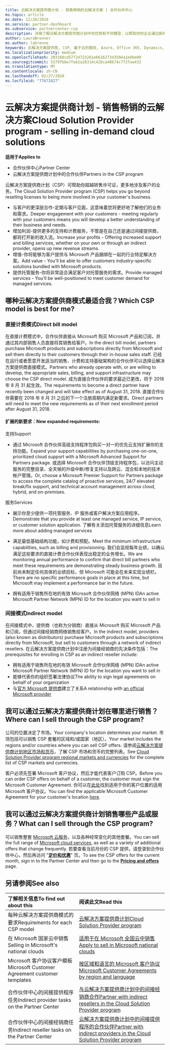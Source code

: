 ```yaml
---
title: 云解决方案提供商计划 - 销售畅销的云解决方案 | 合作伙伴中心
ms.topic: article
ms.date: 11/20/2019
ms.service: partner-dashboard
ms.subservice: partnercenter-csp
description: 详细了解云解决方案提供商计划中的优势和不同模型，以帮助你的企业通过新的客户和新的专业知识发展。
author: LauraBrenner
ms.author: labrenne
keywords: 云解决方案提供商, CSP, 基于云的服务, Azure, Office 365, Dynamics, CSP 合作伙伴, 通过云解决方案提供商计划销售, 直接合作伙伴, 直接云解决方案提供商合作伙伴, 间接云解决方案提供商经销商, 直接云解决方案提供商, 间接云解决方案提供商, 直接模式, 间接模式, 间接经销商, 间接提供商, 提供商, 分销商, 云解决方案提供商计划
ms.localizationpriority: medium
ms.openlocfilehash: 203168cd57724723261e661627343594a1e8be00
ms.sourcegitcommit: 5379fbbe7fab1a26314c42bca40674c7f2faa432
ms.translationtype: MT
ms.contentlocale: zh-CN
ms.lasthandoff: 02/27/2020
ms.locfileid: "77672827"
---
```

# <a name="cloud-solution-provider-program---selling-in-demand-cloud-solutions"></a><span data-ttu-id="842bb-104">云解决方案提供商计划 - 销售畅销的云解决方案</span><span class="sxs-lookup"><span data-stu-id="842bb-104">Cloud Solution Provider program - selling in-demand cloud solutions</span></span> 

<span data-ttu-id="842bb-105">**适用于**</span><span class="sxs-lookup"><span data-stu-id="842bb-105">**Applies to**</span></span>

- <span data-ttu-id="842bb-106">合作伙伴中心</span><span class="sxs-lookup"><span data-stu-id="842bb-106">Partner Center</span></span>
- <span data-ttu-id="842bb-107">云解决方案提供商计划中的合作伙伴</span><span class="sxs-lookup"><span data-stu-id="842bb-107">Partners in the CSP program</span></span>

<span data-ttu-id="842bb-108">云解决方案提供商计划（CSP）可帮助你超越转售许可证，更多地涉及客户的业务。</span><span class="sxs-lookup"><span data-stu-id="842bb-108">The Cloud Solution Provider program (CSP) helps you go beyond reselling licenses to being more involved in your customer's business.</span></span>
 
- <span data-ttu-id="842bb-109">与客户的更深层合作-定期与客户见面，这意味着您将更好地了解他们的业务和需求。</span><span class="sxs-lookup"><span data-stu-id="842bb-109">Deeper engagement with your customers - meeting regularly with your customers means you will develop a better understanding of their business and needs.</span></span>
- <span data-ttu-id="842bb-110">增加利润-提供更多的支持和计费服务，不管是在自己还是通过间接提供商，都将打开新的收入流。</span><span class="sxs-lookup"><span data-stu-id="842bb-110">Increase your profits - Offering increased support and billing services, whether on your own or through an indirect provider, opens up new revenue streams.</span></span>  
- <span data-ttu-id="842bb-111">增值-你将能够为客户提供与 Microsoft 产品捆绑在一起的行业特定解决方案。</span><span class="sxs-lookup"><span data-stu-id="842bb-111">Add value - You'll be able to offer customers industry-specific solutions bundled with Microsoft products.</span></span>
- <span data-ttu-id="842bb-112">提供托管服务-你将非常适合满足客户对托管服务的需求。</span><span class="sxs-lookup"><span data-stu-id="842bb-112">Provide managed services - You'll be well-positioned to meet customer demand for managed services.</span></span> 

## <a name="which-csp-model-is-best-for-me"></a><span data-ttu-id="842bb-113">哪种云解决方案提供商模式最适合我？</span><span class="sxs-lookup"><span data-stu-id="842bb-113">Which CSP model is best for me?</span></span>

### <a name="direct-bill-model"></a><span data-ttu-id="842bb-114">直接计费模式</span><span class="sxs-lookup"><span data-stu-id="842bb-114">Direct bill model</span></span>

 <span data-ttu-id="842bb-115">在直接计费模式中，合作伙伴直接从 Microsoft 购买 Microsoft 产品和订阅，并通过其内部销售人员直接将其销售给客户。</span><span class="sxs-lookup"><span data-stu-id="842bb-115">In the direct bill model, partners purchase Microsoft products and subscriptions directly from Microsoft and sell them directly to their customers through their in-house sales staff.</span></span> <span data-ttu-id="842bb-116">已经在运行或者愿意开发适当的销售、计费和支持基础架构的合作伙伴可以选择云解决方案提供商直接模式。</span><span class="sxs-lookup"><span data-stu-id="842bb-116">Partners who already operate with, or are willing to develop, the appropriate sales, billing, and support infrastructure may choose the CSP direct model.</span></span> <span data-ttu-id="842bb-117">成为直接合作伙伴的要求最近已更改，将于 2018 年 8 月 31 起生效。</span><span class="sxs-lookup"><span data-stu-id="842bb-117">The requirements to become a direct partner have recently been changed and will take effect as of August 31, 2018.</span></span> <span data-ttu-id="842bb-118">直接合作伙伴需要在 2018 年 8 月 31 之后的下一个注册周期内满足新要求。</span><span class="sxs-lookup"><span data-stu-id="842bb-118">Direct partners will need to meet the new requirements as of their next enrollment period after August 31, 2018.</span></span>


#### <a name="new-expanded-requirements"></a><span data-ttu-id="842bb-119">扩展的新要求：</span><span class="sxs-lookup"><span data-stu-id="842bb-119">New expanded requirements:</span></span>

<span data-ttu-id="842bb-120">支持</span><span class="sxs-lookup"><span data-stu-id="842bb-120">Support</span></span>
- <span data-ttu-id="842bb-121">通过 Microsoft 合作伙伴高级支持程序包购买一对一的优先云支持扩展你的支持功能。</span><span class="sxs-lookup"><span data-stu-id="842bb-121">Expand your support capabilities by purchasing one-on-one, prioritized cloud support with a Microsoft Advanced Support for Partners package.</span></span> <span data-ttu-id="842bb-122">或选择 Microsoft 合作伙伴顶级支持程序包，以访问主动服务的完整目录、全天候的升级中断/修复支持以及跨云、混合和本地的技术帐户管理。</span><span class="sxs-lookup"><span data-stu-id="842bb-122">Or, choose a Microsoft Premier Support for Partners package to access the complete catalog of proactive services, 24/7 elevated break/fix support, and technical account management across cloud, hybrid, and on-premises.</span></span> 

<span data-ttu-id="842bb-123">服务</span><span class="sxs-lookup"><span data-stu-id="842bb-123">Services</span></span>

- <span data-ttu-id="842bb-124">展示你至少提供一项托管服务、IP 服务或客户解决方案应用程序。</span><span class="sxs-lookup"><span data-stu-id="842bb-124">Demonstrate that you provide at least one managed service, IP service, or customer solution application.</span></span> <span data-ttu-id="842bb-125">了解有关添加托管服务的详细信息</span><span class="sxs-lookup"><span data-stu-id="842bb-125">Learn more about adding managed services</span></span>

- <span data-ttu-id="842bb-126">满足最低基础结构功能，如计费和预配。</span><span class="sxs-lookup"><span data-stu-id="842bb-126">Meet the minimum infrastructure capabilities, such as billing and provisioning.</span></span>
<span data-ttu-id="842bb-127">我们会监视每年业绩，以确认满足这些要求的直接计费合作伙伴表现出稳定的业务增长。</span><span class="sxs-lookup"><span data-stu-id="842bb-127">We are monitoring annual performance to confirm that direct bill partners who meet these requirements are demonstrating steady business growth.</span></span> <span data-ttu-id="842bb-128">目前尚未制定任何具体的业绩目标，但 Microsoft 可能会在未来实现业绩栏。</span><span class="sxs-lookup"><span data-stu-id="842bb-128">There are no specific performance goals in place at this time, but Microsoft may implement a performance bar in the future.</span></span> 

- <span data-ttu-id="842bb-129">拥有适用于销售所在地的有效 Microsoft 合作伙伴网络 (MPN) ID</span><span class="sxs-lookup"><span data-stu-id="842bb-129">An active Microsoft Partner Network (MPN) ID for the location you want to sell in</span></span>


### <a name="indirect-model"></a><span data-ttu-id="842bb-130">间接模式</span><span class="sxs-lookup"><span data-stu-id="842bb-130">Indirect model</span></span>

<span data-ttu-id="842bb-131">在间接模式中，提供商（也称为分销商）直接从 Microsoft 购买 Microsoft 产品和订阅，但通过间接经销商网络销售给客户。</span><span class="sxs-lookup"><span data-stu-id="842bb-131">In the indirect model, providers (also known as distributors) purchase Microsoft products and subscriptions directly from Microsoft, but sell to customers through a network of indirect resellers.</span></span> <span data-ttu-id="842bb-132">在云解决方案提供商计划中注册为间接经销商的先决条件包括：</span><span class="sxs-lookup"><span data-stu-id="842bb-132">The prerequisites for enrolling in CSP as an indirect reseller include:</span></span>

- <span data-ttu-id="842bb-133">拥有适用于销售所在地的有效 Microsoft 合作伙伴网络 (MPN) ID</span><span class="sxs-lookup"><span data-stu-id="842bb-133">An active Microsoft Partner Network (MPN) ID for the location you want to sell in</span></span>
- <span data-ttu-id="842bb-134">能够代表你的组织签署法律协议</span><span class="sxs-lookup"><span data-stu-id="842bb-134">The ability to sign legal agreements on behalf of your organization</span></span>
- <span data-ttu-id="842bb-135">与[官方 Microsoft 提供商](https://partnercenter.microsoft.com/partner/find-a-provider)建立了关系</span><span class="sxs-lookup"><span data-stu-id="842bb-135">A relationship with [an official Microsoft provider](https://partnercenter.microsoft.com/partner/find-a-provider)</span></span>


## <a name="where-can-i-sell-through-the-csp-program"></a><span data-ttu-id="842bb-136">我可以通过云解决方案提供商计划在哪里进行销售？</span><span class="sxs-lookup"><span data-stu-id="842bb-136">Where can I sell through the CSP program?</span></span>

<span data-ttu-id="842bb-137">公司的位置决定了市场。</span><span class="sxs-lookup"><span data-stu-id="842bb-137">Your company's location determines your market.</span></span> <span data-ttu-id="842bb-138">市场包括可以销售 CSP 套餐的区域和/或国家（地区）。</span><span class="sxs-lookup"><span data-stu-id="842bb-138">Your market includes the regions and/or countries where you can sell CSP offers.</span></span> <span data-ttu-id="842bb-139">请参阅[云解决方案提供商计划地区市场和货币](regional-authorization-overview.md)，了解 CSP 市场和货币的完整列表。</span><span class="sxs-lookup"><span data-stu-id="842bb-139">See [Cloud Solution Provider program regional markets and currencies](regional-authorization-overview.md) for the complete list of CSP markets and currencies.</span></span>

<span data-ttu-id="842bb-140">客户必须先签署 Microsoft 客户协议，然后才能代表客户订购 CSP。</span><span class="sxs-lookup"><span data-stu-id="842bb-140">Before you can order CSP offers on behalf of a customer, the customer must sign the Microsoft Customer Agreement.</span></span> <span data-ttu-id="842bb-141">你可以在[此处](agreements.md)找到适用于你的客户位置的适用 Microsoft 客户协议。</span><span class="sxs-lookup"><span data-stu-id="842bb-141">You can find the applicable Microsoft Customer Agreement for your customer's location [here](agreements.md).</span></span>  

## <a name="what-can-i-sell-through-the-csp-program"></a><span data-ttu-id="842bb-142">我可以通过云解决方案提供商计划销售哪些产品或服务？</span><span class="sxs-lookup"><span data-stu-id="842bb-142">What can I sell through the CSP program?</span></span>

<span data-ttu-id="842bb-143">可以销售整套 [Microsoft 云服务](https://partner.microsoft.com/cloud-solution-provider/products-and-services)，以及各种经常变化的其他套餐。</span><span class="sxs-lookup"><span data-stu-id="842bb-143">You can sell the full range of [Microsoft cloud services](https://partner.microsoft.com/cloud-solution-provider/products-and-services), as well as a variety of additional offers that change frequently.</span></span> <span data-ttu-id="842bb-144">若要查看当前月份的 CSP 提供，请登录到合作伙伴中心，然后再访问 "[**定价和优惠**](https://partnercenter.microsoft.com/pcv/sales)" 页。</span><span class="sxs-lookup"><span data-stu-id="842bb-144">To see the CSP offers for the current month, sign in to the Partner Center and then go to the [**Pricing and offers**](https://partnercenter.microsoft.com/pcv/sales) page.</span></span>

## <a name="see-also"></a><span data-ttu-id="842bb-145">另请参阅</span><span class="sxs-lookup"><span data-stu-id="842bb-145">See also</span></span> 


|<span data-ttu-id="842bb-146">**了解相关信息**</span><span class="sxs-lookup"><span data-stu-id="842bb-146">**To find out about this**</span></span>   |<span data-ttu-id="842bb-147">**阅读此文**</span><span class="sxs-lookup"><span data-stu-id="842bb-147">**Read this**</span></span>   |
|:---------------------------|:--------------------|
|<span data-ttu-id="842bb-148">每种云解决方案提供商模式的要求</span><span class="sxs-lookup"><span data-stu-id="842bb-148">Requirements for each CSP model</span></span>   | [<span data-ttu-id="842bb-149">云解决方案提供商计划</span><span class="sxs-lookup"><span data-stu-id="842bb-149">Cloud Solution Provider program</span></span>](https://partnercenter.microsoft.com/partner/cloud-solution-provider)|
|<span data-ttu-id="842bb-150">在 Microsoft 国家云中销售</span><span class="sxs-lookup"><span data-stu-id="842bb-150">Selling in Microsoft's national clouds</span></span>   | [<span data-ttu-id="842bb-151">适用于在 Microsoft 全国云中销售</span><span class="sxs-lookup"><span data-stu-id="842bb-151">Apply to sell in Microsoft national clouds</span></span>](csp-national-clouds-overview.md)|
|<span data-ttu-id="842bb-152">Microsoft 客户协议客户模板</span><span class="sxs-lookup"><span data-stu-id="842bb-152">Microsoft Customer Agreement customer templates</span></span>   |[<span data-ttu-id="842bb-153">按区域和语言的 Microsoft 客户协议</span><span class="sxs-lookup"><span data-stu-id="842bb-153">Microsoft Customer Agreements by region and language</span></span>](agreements.md)|
|<span data-ttu-id="842bb-154">合作伙伴中心的间接提供程序任务</span><span class="sxs-lookup"><span data-stu-id="842bb-154">Indirect provider tasks on the Partner Center</span></span>  |[<span data-ttu-id="842bb-155">与云解决方案提供商计划中的间接经销商合作</span><span class="sxs-lookup"><span data-stu-id="842bb-155">Partner with indirect resellers in the Cloud Solution Provider program</span></span>](indirect-provider-tasks-in-partner-center.md)|
|<span data-ttu-id="842bb-156">合作伙伴中心的间接经销商任务</span><span class="sxs-lookup"><span data-stu-id="842bb-156">Indirect reseller tasks on the Partner Center</span></span>   |[<span data-ttu-id="842bb-157">云解决方案提供商计划中的间接提供程序的合作伙伴</span><span class="sxs-lookup"><span data-stu-id="842bb-157">Partner with indirect providers in the Cloud Solution Provider program</span></span>](indirect-reseller-tasks-in-partner-center.md)|
